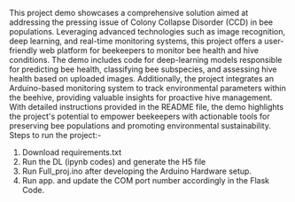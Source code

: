 This project demo showcases a comprehensive solution aimed at addressing the pressing issue of Colony Collapse Disorder (CCD) in bee populations. Leveraging advanced technologies such as image recognition, deep learning, and real-time monitoring systems, this project offers a user-friendly web platform for beekeepers to monitor bee health and hive conditions. The demo includes code for deep-learning models responsible for predicting bee health, classifying bee subspecies, and assessing hive health based on uploaded images. Additionally, the project integrates an Arduino-based monitoring system to track environmental parameters within the beehive, providing valuable insights for proactive hive management. With detailed instructions provided in the README file, the demo highlights the project's potential to empower beekeepers with actionable tools for preserving bee populations and promoting environmental sustainability.
Steps to run the project:-
1) Download requirements.txt
2) Run the DL (ipynb codes) and generate the H5 file
3) Run Full_proj.ino after developing the Arduino Hardware setup.
4) Run app. and update the COM port number accordingly in the Flask Code.
